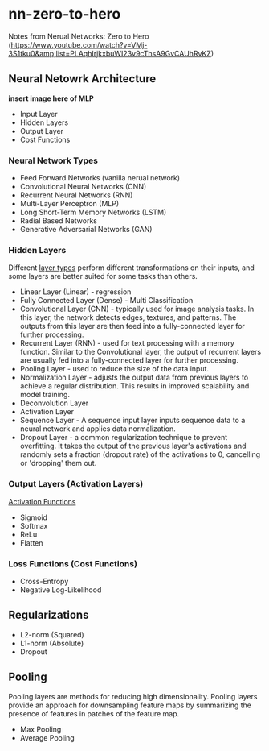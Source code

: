 # nn-zero-to-hero
Notes from Nerual Networks: Zero to Hero (https://www.youtube.com/watch?v=VMj-3S1tku0&amp;list=PLAqhIrjkxbuWI23v9cThsA9GvCAUhRvKZ)

## Neural Netowrk Architecture
**insert image here of MLP**

- Input Layer
- Hidden Layers
- Output Layer
- Cost Functions

### Neural Network Types
- Feed Forward Networks (vanilla nerual network)
- Convolutional Neural Networks (CNN)
- Recurrent Neural Networks (RNN)
- Multi-Layer Perceptron (MLP)
- Long Short-Term Memory Networks (LSTM)
- Radial Based Networks
- Generative Adversarial Networks (GAN)

### Hidden Layers

Different [layer types](https://en.wikipedia.org/wiki/Layer_(deep_learning)) perform different transformations on their inputs, and some layers are better suited for some tasks than others.
- Linear Layer (Linear) - regression
- Fully Connected Layer (Dense) - Multi Classification
- Convolutional Layer (CNN) - typically used for image analysis tasks. In this layer, the network detects edges, textures, and patterns. The outputs from this layer are then feed into a fully-connected layer for further processing.
- Recurrent Layer (RNN) - used for text processing with a memory function. Similar to the Convolutional layer, the output of recurrent layers are usually fed into a fully-connected layer for further processing.  
- Pooling Layer - used to reduce the size of the data input.
- Normalization Layer - adjusts the output data from previous layers to achieve a regular distribution. This results in improved scalability and model training.
- Deconvolution Layer
- Activation Layer
- Sequence Layer - A sequence input layer inputs sequence data to a neural network and applies data normalization.
- Dropout Layer - a common regularization technique to prevent overfitting.  It takes the output of the previous layer's activations and randomly sets a fraction (dropout rate) of the activations to 0, cancelling or 'dropping' them out.
   
### Output Layers (Activation Layers)
[Activation Functions](https://en.wikipedia.org/wiki/Activation_function)
- Sigmoid
- Softmax
- ReLu
- Flatten

### Loss Functions (Cost Functions)
- Cross-Entropy
- Negative Log-Likelihood

## Regularizations
- L2-norm (Squared)
- L1-norm (Absolute)
- Dropout

## Pooling
Pooling layers are methods for reducing high dimensionality. Pooling layers provide an approach for downsampling feature maps by summarizing the presence of features in patches of the feature map.
- Max Pooling
- Average Pooling
